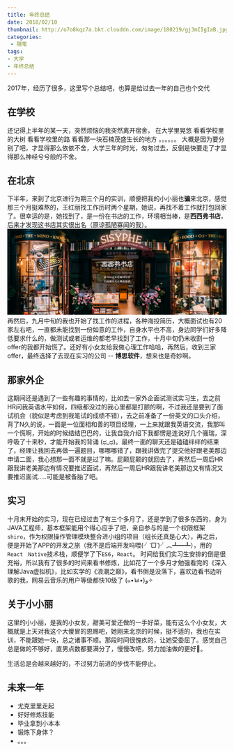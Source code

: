 ```yaml
---
title: 年终总结
date: 2018/02/10
thumbnail: http://o7o8kqz7a.bkt.clouddn.com/image/180219/gj3mIIgIaB.jpg
categories: 
 - 随笔
tags: 
- 大学
- 年终总结
---
```

2017年，经历了很多，这里写个总结吧，也算是给过去一年的自己也个交代
<!-- more -->
## 在学校
还记得上半年的某一天，突然烦恼的我突然离开宿舍，
在大学里晃悠
看看学校里的大树
看看学校里的路
看看那一块石楠茂盛生长的地方
。。。。。。
大概是因为要分别了吧，才显得那么依依不舍，大学三年的时光，匆匆过去，反倒是快要走了才显得那么神经兮兮般的不舍。

## 在北京
下半年，来到了北京进行为期三个月的实训，顺便把我的小小丽也**骗**来北京，感觉那三个月挺难熬的，王红丽找工作历时两个星期，她说，再找不着工作就打包回家了。很幸运的是，她找到了，是一份在书店的工作，环境相当棒，是**西西弗书店**，后来才发现这书店其实很出名（原谅孤陋寡闻的我）。
![西西弗](/blogimg/8.jpg)
再然后，九月中旬的我也开始了找工作的进程，各种海投简历，大概面试也有20家左右吧，一直都未能找到一份如意的工作，自身水平也不高，身边同学们好多降低要求什么的，做测试或者运维的都老早找到了工作，十月中旬仍未收割一份offer的我都开始慌了。还好有小女友给我做心理工作哈哈，再然后，收到三家offer，最终选择了去现在实习的公司 -- **博思软件**，想来也是奇妙啊。

## 那家外企
这期间还是遇到了一些有趣的事情的，比如去一家外企面试测试实习生，去之前HR问我英语水平如何，四级都没过的我心里都是打颤的啊，不过我还是要到了面试机会（貌似是考虑到我笔试的成绩不错），去之前准备了一份英文的口头介绍，背了N久的说，一面是一位面相和善的项目经理，一上来就跟我英语交流，我那叫一个慌啊，开始的时候结结巴巴的，让我自我介绍下我都愣是连说好几个骚瑞，深呼吸了十来秒，才能开始我的背诵 (ಥ_ಥ)。最终一面的聊天还是磕磕绊绊的结束了，经理让我回去再做一遍题目，哪哪哪错了，跟我讲做完了提交他好跟老美那边申请二面，我心想那一面不就是过了嘛。屁颠屁颠的就回去了，再然后一周后HR跟我讲老美那边有情况要推迟面试，再然后一周后HR跟我讲老美那边又有情况又要推迟面试.....可能是被备胎了吧。

## 实习
十月末开始的实习，现在已经过去了有三个多月了，还是学到了很多东西的，身为JAVA工程师，基本框架能用个得心应手了吧，亲自参与的是一个权限框架`shiro`，作为权限操作管理模块整合进小组的项目（组长还真是心大），再之后，便是开始了APP的开发之旅（我不是后端开发吗喂(╯‵□′)╯︵┻━┻），用的`React　Native`技术栈，顺便学了下`ES6`，`React`。
时间给我们实习生安排的倒是很充裕，所以我有了很多的时间来看书修炼，比如花了一个多月才勉强看完的《深入理解Java虚拟机》，比如玄学的《浪潮之巅》，看书倒是没落下，喜欢边看书边听歌的我，网易云音乐的用户等级都快10级了 (๑•̀ㅂ•́)و✧

## 关于小小丽
这里的小小丽，是我的小女友，甜美可爱还做的一手好菜，能有这么个小女友，大概就是上天对我这个大傻冒的恩赐吧，她刚来北京的时候，挺不适的，我也在实训，不能跟她一块，总之诸事不顺。那段时间很愧疚的，让她受委屈了。感觉自己总是做的不够好，直男点数都要满分了，慢慢改吧，努力加油做的更好💪。

生活总是会越来越好的，不过努力前进的步伐不能停止。

## 未来一年

* 尤克里里走起
* 好好修炼技能
* 毕业拿到小本本
* 锻炼下身体？
* 。。。